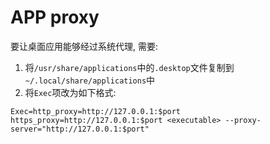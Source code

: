 # APP proxy

要让桌面应用能够经过系统代理, 需要:

1. 将`/usr/share/applications`中的`.desktop`文件复制到`~/.local/share/applications`中
2. 将`Exec`项改为如下格式:

```shell
Exec=http_proxy=http://127.0.0.1:$port https_proxy=http://127.0.0.1:$port <executable> --proxy-server="http://127.0.0.1:$port"
```
